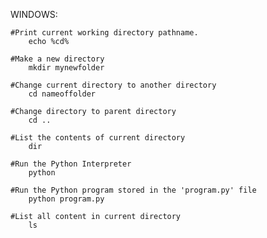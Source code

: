 WINDOWS:

	#Print current working directory pathname.
		echo %cd%

	#Make a new directory
		mkdir mynewfolder

	#Change current directory to another directory
		cd nameoffolder

	#Change directory to parent directory
		cd ..

	#List the contents of current directory
		dir

	#Run the Python Interpreter
		python

	#Run the Python program stored in the 'program.py' file
		python program.py

	#List all content in current directory
		ls



